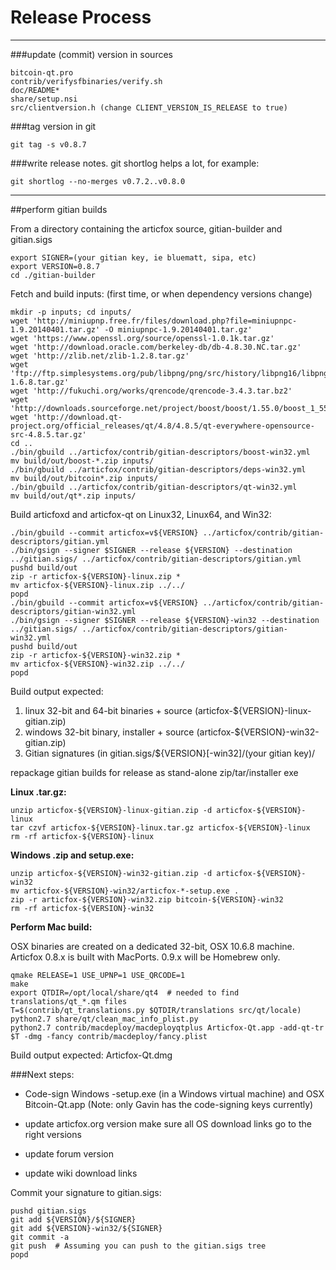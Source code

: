Release Process
====================

* * *

###update (commit) version in sources


	bitcoin-qt.pro
	contrib/verifysfbinaries/verify.sh
	doc/README*
	share/setup.nsi
	src/clientversion.h (change CLIENT_VERSION_IS_RELEASE to true)

###tag version in git

	git tag -s v0.8.7

###write release notes. git shortlog helps a lot, for example:

	git shortlog --no-merges v0.7.2..v0.8.0

* * *

##perform gitian builds

 From a directory containing the articfox source, gitian-builder and gitian.sigs
  
	export SIGNER=(your gitian key, ie bluematt, sipa, etc)
	export VERSION=0.8.7
	cd ./gitian-builder

 Fetch and build inputs: (first time, or when dependency versions change)

	mkdir -p inputs; cd inputs/
	wget 'http://miniupnp.free.fr/files/download.php?file=miniupnpc-1.9.20140401.tar.gz' -O miniupnpc-1.9.20140401.tar.gz'
	wget 'https://www.openssl.org/source/openssl-1.0.1k.tar.gz'
	wget 'http://download.oracle.com/berkeley-db/db-4.8.30.NC.tar.gz'
	wget 'http://zlib.net/zlib-1.2.8.tar.gz'
	wget 'ftp://ftp.simplesystems.org/pub/libpng/png/src/history/libpng16/libpng-1.6.8.tar.gz'
	wget 'http://fukuchi.org/works/qrencode/qrencode-3.4.3.tar.bz2'
	wget 'http://downloads.sourceforge.net/project/boost/boost/1.55.0/boost_1_55_0.tar.bz2'
	wget 'http://download.qt-project.org/official_releases/qt/4.8/4.8.5/qt-everywhere-opensource-src-4.8.5.tar.gz'
	cd ..
	./bin/gbuild ../articfox/contrib/gitian-descriptors/boost-win32.yml
	mv build/out/boost-*.zip inputs/
	./bin/gbuild ../articfox/contrib/gitian-descriptors/deps-win32.yml
	mv build/out/bitcoin*.zip inputs/
	./bin/gbuild ../articfox/contrib/gitian-descriptors/qt-win32.yml
	mv build/out/qt*.zip inputs/

 Build articfoxd and articfox-qt on Linux32, Linux64, and Win32:
  
	./bin/gbuild --commit articfox=v${VERSION} ../articfox/contrib/gitian-descriptors/gitian.yml
	./bin/gsign --signer $SIGNER --release ${VERSION} --destination ../gitian.sigs/ ../articfox/contrib/gitian-descriptors/gitian.yml
	pushd build/out
	zip -r articfox-${VERSION}-linux.zip *
	mv articfox-${VERSION}-linux.zip ../../
	popd
	./bin/gbuild --commit articfox=v${VERSION} ../articfox/contrib/gitian-descriptors/gitian-win32.yml
	./bin/gsign --signer $SIGNER --release ${VERSION}-win32 --destination ../gitian.sigs/ ../articfox/contrib/gitian-descriptors/gitian-win32.yml
	pushd build/out
	zip -r articfox-${VERSION}-win32.zip *
	mv articfox-${VERSION}-win32.zip ../../
	popd

  Build output expected:

  1. linux 32-bit and 64-bit binaries + source (articfox-${VERSION}-linux-gitian.zip)
  2. windows 32-bit binary, installer + source (articfox-${VERSION}-win32-gitian.zip)
  3. Gitian signatures (in gitian.sigs/${VERSION}[-win32]/(your gitian key)/

repackage gitian builds for release as stand-alone zip/tar/installer exe

**Linux .tar.gz:**

	unzip articfox-${VERSION}-linux-gitian.zip -d articfox-${VERSION}-linux
	tar czvf articfox-${VERSION}-linux.tar.gz articfox-${VERSION}-linux
	rm -rf articfox-${VERSION}-linux

**Windows .zip and setup.exe:**

	unzip articfox-${VERSION}-win32-gitian.zip -d articfox-${VERSION}-win32
	mv articfox-${VERSION}-win32/articfox-*-setup.exe .
	zip -r articfox-${VERSION}-win32.zip bitcoin-${VERSION}-win32
	rm -rf articfox-${VERSION}-win32

**Perform Mac build:**

  OSX binaries are created on a dedicated 32-bit, OSX 10.6.8 machine.
  Articfox 0.8.x is built with MacPorts.  0.9.x will be Homebrew only.

	qmake RELEASE=1 USE_UPNP=1 USE_QRCODE=1
	make
	export QTDIR=/opt/local/share/qt4  # needed to find translations/qt_*.qm files
	T=$(contrib/qt_translations.py $QTDIR/translations src/qt/locale)
	python2.7 share/qt/clean_mac_info_plist.py
	python2.7 contrib/macdeploy/macdeployqtplus Articfox-Qt.app -add-qt-tr $T -dmg -fancy contrib/macdeploy/fancy.plist

 Build output expected: Articfox-Qt.dmg

###Next steps:

* Code-sign Windows -setup.exe (in a Windows virtual machine) and
  OSX Bitcoin-Qt.app (Note: only Gavin has the code-signing keys currently)

* update articfox.org version
  make sure all OS download links go to the right versions

* update forum version

* update wiki download links

Commit your signature to gitian.sigs:

	pushd gitian.sigs
	git add ${VERSION}/${SIGNER}
	git add ${VERSION}-win32/${SIGNER}
	git commit -a
	git push  # Assuming you can push to the gitian.sigs tree
	popd

